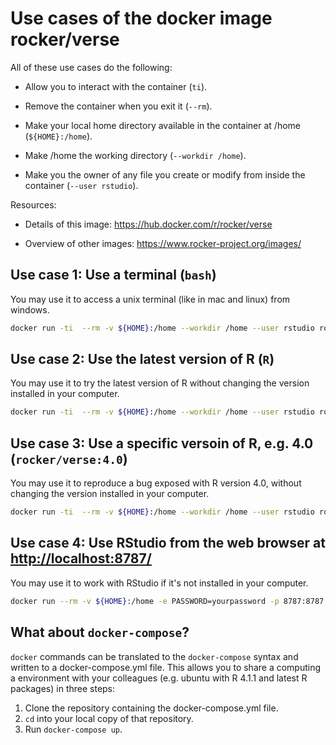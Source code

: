 # Use cases of the docker image rocker/verse

All of these use cases do the following:

* Allow you to interact with the container (`ti`).

* Remove the container when you exit it (`--rm`).

* Make your local home directory available in the container at /home
  (`${HOME}:/home`).

* Make /home the working directory (`--workdir /home`).

* Make you the owner of any file you create or modify from inside the
  container (`--user rstudio`).

Resources:

* Details of this image: https://hub.docker.com/r/rocker/verse

* Overview of other images: https://www.rocker-project.org/images/

## Use case 1: Use a terminal (`bash`)

You may use it to access a unix terminal (like in mac and linux)
from windows.

```bash
docker run -ti  --rm -v ${HOME}:/home --workdir /home --user rstudio rocker/verse bash
```

## Use case 2: Use the latest version of R (`R`)

You may use it to try the latest version of R without changing the
version installed in your computer.

```bash
docker run -ti  --rm -v ${HOME}:/home --workdir /home --user rstudio rocker/verse R
```

## Use case 3: Use a specific versoin of R, e.g. 4.0 (`rocker/verse:4.0`)

You may use it to reproduce a bug exposed with R version 4.0, without
changing the version installed in your computer.

```bash
docker run -ti  --rm -v ${HOME}:/home --workdir /home --user rstudio rocker/verse:4.0 R
```

## Use case 4: Use RStudio from the web browser at <http://localhost:8787/>

You may use it to work with RStudio if it's not installed in your
computer.

```bash
docker run --rm -v ${HOME}:/home -e PASSWORD=yourpassword -p 8787:8787 rocker/verse
```

## What about `docker-compose`?

`docker` commands can be translated to the `docker-compose` syntax
and written to a docker-compose.yml file. This allows you to share a
computing a environment with your colleagues (e.g. ubuntu with R 4.1.1
and latest R packages) in three steps:

1. Clone the repository containing the docker-compose.yml file.
2. `cd` into your local copy of that repository.
3. Run `docker-compose up`.
